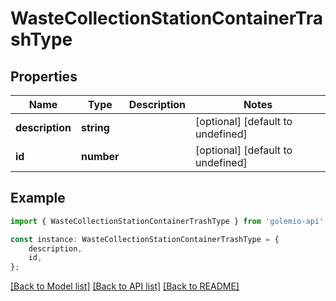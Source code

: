 # WasteCollectionStationContainerTrashType


## Properties

Name | Type | Description | Notes
------------ | ------------- | ------------- | -------------
**description** | **string** |  | [optional] [default to undefined]
**id** | **number** |  | [optional] [default to undefined]

## Example

```typescript
import { WasteCollectionStationContainerTrashType } from 'golemio-api';

const instance: WasteCollectionStationContainerTrashType = {
    description,
    id,
};
```

[[Back to Model list]](../README.md#documentation-for-models) [[Back to API list]](../README.md#documentation-for-api-endpoints) [[Back to README]](../README.md)
